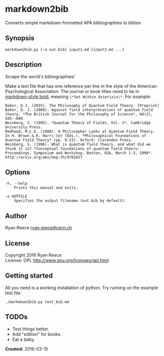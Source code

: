 # markdown2bib

Converts simple markdown-formatted APA bibliographies to bibtex

## Synopsis

    markdown2bib.py [-o out.bib] input1.md [input2.md ...]

## Description

Scrape the world's bibliographies!

Make a text file that has one reference per line in the style of the American Psychological Association.
The journal or book titles need to be in [markdown-style bold](http://daringfireball.net/projects/markdown/syntax), meaning `\*Set Within Asterixis\*`.
For example:

    Baker, D.J. (2015). The Philosophy of Quantum Field Theory. [Preprint]
    Baker, D. J. (2009). Against field interpretations of quantum field theory. *The British Journal for the Philosophy of Science*, 60(3), 585--609.
    Weinberg, S. (1995). *Quantum Theory of Fields, Vol. 1*. Cambridge University Press.
    Redhead, M.L.G. (1988). A Philosopher Looks at Quantum Field Theory. In H. Brown & R. Harr\'{e} (Eds.), *Philosophical Foundations of Quantum Field Theory* (pp. 9-23). Oxford: Clarendon Press.
    Weinberg, S. (1996). What is quantum field theory, and what did we think it is? *Conceptual foundations of quantum field theory: Proceedings, Symposium and Workshop, Boston, USA, March 1-3, 1996*. http://arxiv.org/abs/hep-th/9702027

## Options

    -h, --help
        Prints this manual and exits.
        
    -o OUTFILE
        Specifies the output filename (out.bib by default).

## Author

Ryan Reece  <ryan.reece@cern.ch>

## License

Copyright 2016 Ryan Reece     
License: GPL <http://www.gnu.org/licenses/gpl.html>

## Getting started

All you need is a working installation of python.
Try running on the example test file:

    ./markdown2bib.py test_bib.md

## TODOs

-  Test things better.
-  Add "edition" for books.
-  Eat a baby.


**Created:** 2016-03-15

